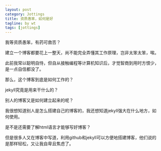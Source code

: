 ```yaml
---
layout: post
category: Jottings
title: 资质愚笨，如何是好
tagline: by wt
tags: [jottings]
---
```


我等资质愚笨，有药可救否？

建立一个博客都要花上一整天，尚不能完全弄懂其工作原理，岂非太笨太笨，唉。

<!--more-->

此前我常以聪明自恃，但自从接触编程等计算机知识后，才觉智商到用时方恨少，是一点自信都没了。

那么，这个博客到底是如何工作的？

jekyll究竟是用来干什么的？

别人的博客又是如何建立起来的呢？

我很想知道别人是怎么搭建自己的博客的，我还想知道jekyll强大在什么地方，如何使用。

是不是还需要了解html语言才能够写好博客？

但是很多人又在博客中写道，利用github和jekyll可以方便地搭建博客，他们说的是那样轻松，又让我自卑且焦虑了。
